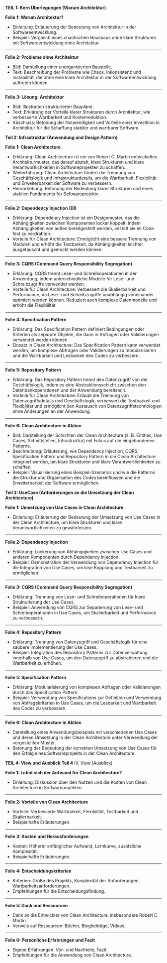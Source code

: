 **TEIL 1: Kern Überlegungen (Warum Architektur)**

**Folie 1: Warum Architektur?**

- Einleitung: Erläuterung der Bedeutung von Architektur in der Softwareentwicklung.
- Beispiel: Vergleich eines chaotischen Hausbaus ohne klare Strukturen mit Softwareentwicklung ohne Architektur.

---

**Folie 2: Probleme ohne Architektur**

- Bild: Darstellung einer unorganisierten Baustelle.
- Text: Beschreibung der Probleme wie Chaos, Inkonsistenz und Instabilität, die ohne eine klare Architektur in der Softwareentwicklung auftreten können.

---

**Folie 3: Lösung: Architektur**

- Bild: Illustration strukturierter Baupläne.
- Text: Erklärung der Vorteile klarer Strukturen durch Architektur, wie verbesserte Wartbarkeit und Kostenreduktion.
- Abschluss: Betonung der Notwendigkeit und Vorteile einer Investition in Architektur für die Schaffung stabiler und wartbarer Software.

**Teil 2: Infrastruktur (Anwendung und Design Pattern)**

**Folie 1: Clean Architecture**

- Erklärung: Clean Architecture ist ein von Robert C. Martin entwickeltes Architekturmuster, das darauf abzielt, klare Strukturen und klare Verantwortlichkeiten in Softwareprojekten zu schaffen.
- Weiterführung: Clean Architecture fördert die Trennung von Geschäftslogik und Infrastrukturdetails, um die Wartbarkeit, Flexibilität und Erweiterbarkeit der Software zu verbessern.
- Hervorhebung: Betonung der Bedeutung klarer Strukturen und eines stabilen Fundaments für Softwareprojekte.

---

**Folie 2: Dependency Injection (DI)**

- Erklärung: Dependency Injection ist ein Designmuster, das die Abhängigkeiten zwischen Komponenten locker koppelt, indem Abhängigkeiten von außen bereitgestellt werden, anstatt sie im Code fest zu verdrahten.
- Vorteile für Clean Architecture: Ermöglicht eine bessere Trennung von Modulen und erhöht die Testbarkeit, da Abhängigkeiten leichter ausgetauscht und gemockt werden können.

---

**Folie 3: CQRS (Command Query Responsibility Segregation)**

- Erklärung: CQRS trennt Lese- und Schreiboperationen in der Anwendung, indem unterschiedliche Modelle für Lese- und Schreibzugriffe verwendet werden.
- Vorteile für Clean Architecture: Verbessert die Skalierbarkeit und Performance, da Lese- und Schreibzugriffe unabhängig voneinander optimiert werden können. Reduziert auch komplexe Datenmodelle und erhöht die Flexibilität.

---

**Folie 4: Specification Pattern**

- Erklärung: Das Specification Pattern definiert Bedingungen oder Kriterien als separate Objekte, die dann in Abfragen oder Validierungen verwendet werden können.
- Einsatz in Clean Architecture: Das Specification Pattern kann verwendet werden, um komplexe Abfragen oder Validierungen zu modularisieren und die Wartbarkeit und Lesbarkeit des Codes zu verbessern.

---

**Folie 5: Repository Pattern**

- Erklärung: Das Repository Pattern trennt den Datenzugriff von der Geschäftslogik, indem es eine Abstraktionsschicht zwischen den Datenbankoperationen und der Anwendung bereitstellt.
- Vorteile für Clean Architecture: Erlaubt die Trennung von Datenzugriffsdetails und Geschäftslogik, verbessert die Testbarkeit und Flexibilität und ermöglicht den Austausch von Datenzugriffstechnologien ohne Änderungen an der Anwendung.

---

**Folie 6: Clean Architecture in Aktion**

- Bild: Darstellung der Schichten der Clean Architecture (z. B. Entities, Use Cases, Schnittstellen, Infrastruktur) mit Fokus auf die eingebundenen Patterns.
- Beschreibung: Erläuterung, wie Dependency Injection, CQRS, Specification Pattern und Repository Pattern in die Clean Architecture integriert werden, um klare Strukturen und klare Verantwortlichkeiten zu schaffen.
- Beispiel: Visualisierung eines Beispiel-Szenarios und wie die Patterns die Struktur und Organisation des Codes beeinflussen und die Erweiterbarkeit der Software ermöglichen.

**Teil 3: UseCase (Anforderungen an die Umsetzung der Clean Architecture)**

**Folie 1: Umsetzung von Use Cases in Clean Architecture**

- Einleitung: Erläuterung der Bedeutung der Umsetzung von Use Cases in der Clean Architecture, um klare Strukturen und klare Verantwortlichkeiten zu gewährleisten.

---

**Folie 2: Dependency Injection**

- Erklärung: Lockerung von Abhängigkeiten zwischen Use Cases und anderen Komponenten durch Dependency Injection.
- Beispiel: Demonstration der Verwendung von Dependency Injection für die Integration von Use Cases, um lose Kopplung und Testbarkeit zu ermöglichen.

---

**Folie 3: CQRS (Command Query Responsibility Segregation)**

- Erklärung: Trennung von Lese- und Schreiboperationen für klare Strukturierung der Use Cases.
- Beispiel: Anwendung von CQRS zur Separierung von Lese- und Schreiboperationen in Use Cases, um Skalierbarkeit und Performance zu verbessern.

---

**Folie 4: Repository Pattern**

- Erklärung: Trennung von Datenzugriff und Geschäftslogik für eine saubere Implementierung der Use Cases.
- Beispiel: Integration des Repository Patterns zur Datenverwaltung innerhalb von Use Cases, um den Datenzugriff zu abstrahieren und die Wartbarkeit zu erhöhen.

---

**Folie 5: Specification Pattern**

- Erklärung: Modularisierung von komplexen Abfragen oder Validierungen durch das Specification Pattern.
- Beispiel: Verwendung von Specifications zur Definition und Verwendung von Abfragekriterien in Use Cases, um die Lesbarkeit und Wartbarkeit des Codes zu verbessern.

---

**Folie 6: Clean Architecture in Aktion**

- Darstellung eines Anwendungsbeispiels mit verschiedenen Use Cases und deren Umsetzung in der Clean Architecture unter Verwendung der vorgestellten Muster.
- Betonung der Bedeutung der korrekten Umsetzung von Use Cases für den Erfolg eines Softwareprojekts in der Clean Architecture.

**TEIL 4: View und Ausblick**
**Teil 4**
IV. View (Ausblick)

**Folie 1: Lohnt sich der Aufwand für Clean Architecture?**

- Einleitung: Diskussion über den Nutzen und die Kosten von Clean Architecture in Softwareprojekten.

---

**Folie 2: Vorteile von Clean Architecture**

- Vorteile: Verbesserte Wartbarkeit, Flexibilität, Testbarkeit und Skalierbarkeit.
- Beispielhafte Erläuterungen.

---

**Folie 3: Kosten und Herausforderungen**

- Kosten: Höherer anfänglicher Aufwand, Lernkurve, zusätzliche Komplexität.
- Beispielhafte Erläuterungen.

---

**Folie 4: Entscheidungskriterien**

- Kriterien: Größe des Projekts, Komplexität der Anforderungen, Wartbarkeitsanforderungen.
- Empfehlungen für die Entscheidungsfindung.

---

**Folie 5: Dank und Ressourcen**

- Dank an die Entwickler von Clean Architecture, insbesondere Robert C. Martin.
- Verweis auf Ressourcen: Bücher, Blogbeiträge, Videos.

---

**Folie 6: Persönliche Erfahrungen und Fazit**

- Eigene Erfahrungen: Vor- und Nachteile, Fazit.
- Empfehlungen für die Anwendung von Clean Architecture.